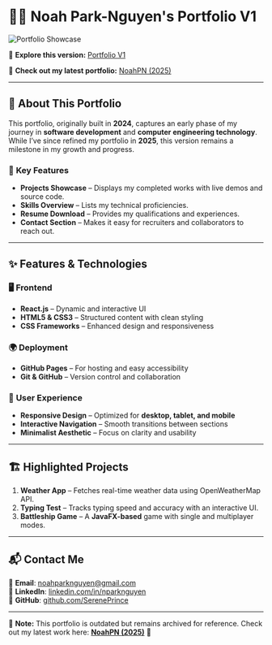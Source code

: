 # 👨‍💻 **Noah Park-Nguyen's Portfolio V1**

![Portfolio Showcase](https://github.com/user-attachments/assets/ebb96e23-f5a7-4f7e-8441-fd65e3fe5a77)

🔗 **Explore this version:** [Portfolio V1](https://sereneprince.github.io/Portfolio-V1/)

🚀 **Check out my latest portfolio:** [NoahPN (2025)](https://sereneprince.github.io/noahpn/)

---

## 📌 **About This Portfolio**

This portfolio, originally built in **2024**, captures an early phase of my journey in **software development** and **computer engineering technology**. While I’ve since refined my portfolio in **2025**, this version remains a milestone in my growth and progress.

### 🔹 **Key Features**
- **Projects Showcase** – Displays my completed works with live demos and source code.
- **Skills Overview** – Lists my technical proficiencies.
- **Resume Download** – Provides my qualifications and experiences.
- **Contact Section** – Makes it easy for recruiters and collaborators to reach out.

---

## ✨ **Features & Technologies**

### 🖥 **Frontend**
- **React.js** – Dynamic and interactive UI
- **HTML5 & CSS3** – Structured content with clean styling
- **CSS Frameworks** – Enhanced design and responsiveness

### 🌍 **Deployment**
- **GitHub Pages** – For hosting and easy accessibility
- **Git & GitHub** – Version control and collaboration

### 📱 **User Experience**
- **Responsive Design** – Optimized for **desktop, tablet, and mobile**
- **Interactive Navigation** – Smooth transitions between sections
- **Minimalist Aesthetic** – Focus on clarity and usability

---

## 🏗 **Highlighted Projects**

1. **Weather App** – Fetches real-time weather data using OpenWeatherMap API.
2. **Typing Test** – Tracks typing speed and accuracy with an interactive UI.
3. **Battleship Game** – A **JavaFX-based** game with single and multiplayer modes.

---

## 📬 **Contact Me**

📧 **Email**: [noahparknguyen@gmail.com](mailto:noahparknguyen@gmail.com)  
🔗 **LinkedIn**: [linkedin.com/in/nparknguyen](https://www.linkedin.com/in/nparknguyen/)  
🐙 **GitHub**: [github.com/SerenePrince](https://github.com/SerenePrince)

---

📌 **Note:** This portfolio is outdated but remains archived for reference. Check out my latest work here: [**NoahPN (2025)**](https://sereneprince.github.io/noahpn/) 🚀
